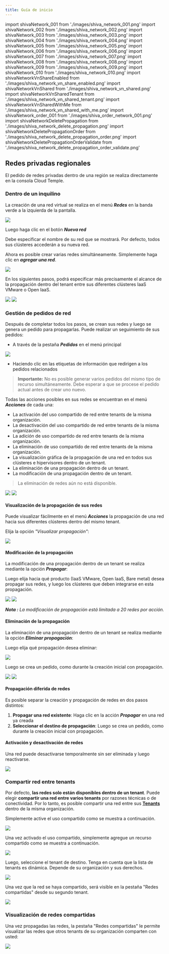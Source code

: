 ```yaml
---
title: Guía de inicio
---
```

import shivaNetwork_001 from './images/shiva_network_001.png'
import shivaNetwork_002 from './images/shiva_network_002.png'
import shivaNetwork_003 from './images/shiva_network_003.png'
import shivaNetwork_004 from './images/shiva_network_004.png'
import shivaNetwork_005 from './images/shiva_network_005.png'
import shivaNetwork_006 from './images/shiva_network_006.png'
import shivaNetwork_007 from './images/shiva_network_007.png'
import shivaNetwork_008 from './images/shiva_network_008.png'
import shivaNetwork_009 from './images/shiva_network_009.png'
import shivaNetwork_010 from './images/shiva_network_010.png'
import shivaNetworkVnShareEnabled from './images/shiva_network_vn_share_enabled.png'
import shivaNetworkVnShared from './images/shiva_network_vn_shared.png'
import shivaNetworkVnSharedTenant from './images/shiva_network_vn_shared_tenant.png'
import shivaNetworkVnSharedWithMe from './images/shiva_network_vn_shared_with_me.png'
import shivaNetwork_order_001 from './images/shiva_order_network_001.png'
import shivaNetworkDeletePropagation from './images/shiva_network_delete_propagation.png'
import shivaNetworkDeletePropagationOrder from './images/shiva_network_delete_propagation_order.png'
import shivaNetworkDeletePropagationOrderValidate from './images/shiva_network_delete_propagation_order_validate.png'

## Redes privadas regionales

El pedido de redes privadas dentro de una región se realiza directamente en la consola Cloud Temple.

### Dentro de un inquilino

La creación de una red virtual se realiza en el menú __*Redes*__ en la banda verde a la izquierda de la pantalla.

<img src={shivaNetwork_001} />

Luego haga clic en el botón __*Nueva red*__

Debe especificar el nombre de su red que se mostrará. Por defecto, todos sus clústeres accederán a su nueva red.

Ahora es posible crear varias redes simultáneamente. Simplemente haga clic en __*agregar una red*__.

<img src={shivaNetwork_002} />

En los siguientes pasos, podrá especificar más precisamente el alcance de la propagación dentro del tenant entre sus diferentes clústeres IaaS VMware o Open IaaS.

<div style={{display: 'flex', gap: '10px', alignItems: 'flex-start'}}>
  <img src={shivaNetwork_003} style={{flex: 1, maxWidth: '50%', height: 'auto', objectFit: 'contain'}} />
  <img src={shivaNetwork_004} style={{flex: 1, maxWidth: '50%', height: 'auto', objectFit: 'contain'}} />
</div>

### Gestión de pedidos de red

Después de completar todos los pasos, se crean sus redes y luego se genera un pedido para propagarlas. Puede realizar un seguimiento de sus pedidos:

- A través de la pestaña __*Pedidos*__ en el menú principal

<img src={shivaNetwork_order_001} />

- Haciendo clic en las etiquetas de información que redirigen a los pedidos relacionados

> __Importante:__ No es posible generar varios pedidos del mismo tipo de recurso simultáneamente. Debe esperar a que se procese el pedido actual antes de crear uno nuevo.

Todas las acciones posibles en sus redes se encuentran en el menú __*Acciones*__ de cada una:

- La activación del uso compartido de red entre tenants de la misma organización.
- La desactivación del uso compartido de red entre tenants de la misma organización.
- La adición de uso compartido de red entre tenants de la misma organización.
- La eliminación de uso compartido de red entre tenants de la misma organización.
- La visualización gráfica de la propagación de una red en todos sus clústeres e hipervisores dentro de un tenant.
- La eliminación de una propagación dentro de un tenant.
- La modificación de una propagación dentro de un tenant.

> La eliminación de redes aún no está disponible.

<img src={shivaNetwork_005} />
<img src={shivaNetwork_006} />

#### Visualización de la propagación de sus redes

Puede visualizar fácilmente en el menú __*Acciones*__ la propagación de una red hacia sus diferentes clústeres dentro del mismo tenant.

Elija la opción *"Visualizar propagación"*:

<img src={shivaNetwork_007} />

#### Modificación de la propagación

La modificación de una propagación dentro de un tenant se realiza mediante la opción __*Propagar*__:

Luego elija hacia qué producto (IaaS VMware, Open IaaS, Bare metal) desea propagar sus redes, y luego los clústeres que deben integrarse en esta propagación.

<img src={shivaNetwork_008} />
<img src={shivaNetwork_009} />

__*Nota :*__ *La modificación de propagación está limitada a 20 redes por acción.*

#### Eliminación de la propagación

La eliminación de una propagación dentro de un tenant se realiza mediante la opción __*Eliminar propagación*__:

Luego elija qué propagación desea eliminar:

<img src={shivaNetworkDeletePropagation} />

Luego se crea un pedido, como durante la creación inicial con propagación.

<img src={shivaNetworkDeletePropagationOrder} />
<img src={shivaNetworkDeletePropagationOrderValidate} />

#### Propagación diferida de redes

Es posible separar la creación y propagación de redes en dos pasos distintos:

1. __Propagar una red existente__: Haga clic en la acción __*Propagar*__ en una red ya creada
2. __Seleccionar el destino de propagación__: Luego se crea un pedido, como durante la creación inicial con propagación.

#### Activación y desactivación de redes

Una red puede desactivarse temporalmente sin ser eliminada y luego reactivarse.

<img src={shivaNetwork_010} />

### Compartir red entre tenants

Por defecto, __las redes solo están disponibles dentro de un tenant__. Puede elegir __compartir una red entre varios tenants__ por razones técnicas o de conectividad.
Por lo tanto, es posible compartir una red entre sus __[Tenants](../../../console/iam/concepts/#tenant)__ dentro de la misma organización.

Simplemente active el uso compartido como se muestra a continuación.

<img src={shivaNetworkVnShareEnabled} />

Una vez activado el uso compartido, simplemente agregue un recurso compartido como se muestra a continuación.

<img src={shivaNetworkVnShared} />

Luego, seleccione el tenant de destino. Tenga en cuenta que la lista de tenants es dinámica.
Depende de su organización y sus derechos.

<img src={shivaNetworkVnSharedTenant} />

Una vez que la red se haya compartido, será visible en la pestaña "Redes compartidas" desde su segundo tenant.

<img src={shivaNetworkVnSharedWithMe} />

### Visualización de redes compartidas

Una vez propagadas las redes, la pestaña "Redes compartidas" le permite visualizar las redes que otros tenants de su organización comparten con usted:

<img src={shivaNetwork_007} />
